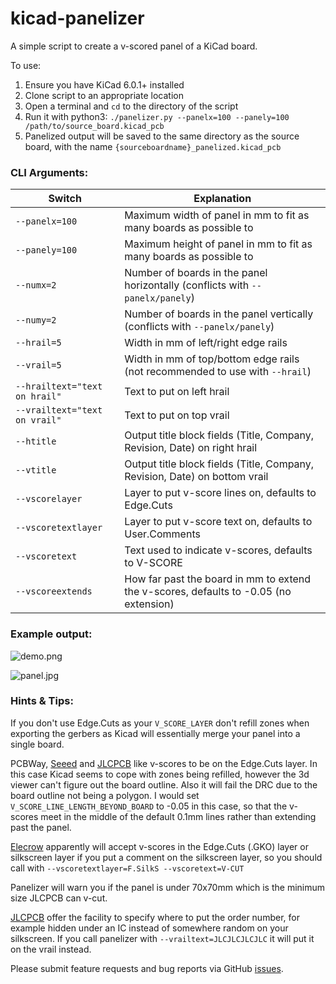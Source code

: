 # kicad-panelizer
A simple script to create a v-scored panel of a KiCad board.

To use:
1. Ensure you have KiCad 6.0.1+ installed
2. Clone script to an appropriate location
3. Open a terminal and `cd` to the directory of the script
4. Run it with python3: `./panelizer.py --panelx=100 --panely=100 /path/to/source_board.kicad_pcb`
5. Panelized output will be saved to the same directory as the source board, with the name `{sourceboardname}_panelized.kicad_pcb`

### CLI Arguments:

Switch | Explanation
------ | -----------
```--panelx=100``` | Maximum width of panel in mm to fit as many boards as possible to
```--panely=100``` | Maximum height of panel in mm to fit as many boards as possible to
```--numx=2``` | Number of boards in the panel horizontally (conflicts with ```--panelx/panely```)
```--numy=2``` | Number of boards in the panel vertically (conflicts with ```--panelx/panely```)
```--hrail=5``` | Width in mm of left/right edge rails
```--vrail=5``` | Width in mm of top/bottom edge rails (not recommended to use with ```--hrail```)
```--hrailtext="text on hrail"``` | Text to put on left hrail
```--vrailtext="text on vrail"``` | Text to put on top vrail
```--htitle``` | Output title block fields (Title, Company, Revision, Date) on right hrail
```--vtitle``` | Output title block fields (Title, Company, Revision, Date) on bottom vrail
```--vscorelayer``` | Layer to put v-score lines on, defaults to Edge.Cuts
```--vscoretextlayer``` | Layer to put v-score text on, defaults to User.Comments
```--vscoretext``` | Text used to indicate v-scores, defaults to V-SCORE
```--vscoreextends``` | How far past the board in mm to extend the v-scores, defaults to -0.05 (no extension)

### Example output:

![demo.png](demo.png)

![panel.jpg](panel.jpg)

### Hints & Tips:

If you don't use Edge.Cuts as your ```V_SCORE_LAYER``` don't refill zones when exporting the gerbers as Kicad will essentially merge your panel into a single board.

PCBWay, [Seeed](http://support.seeedstudio.com/knowledgebase/articles/388503-what-are-the-pcb-panelization-rules) and [JLCPCB](https://support.jlcpcb.com/article/49-pcb-panelization) like v-scores to be on the Edge.Cuts layer. In this case Kicad seems to cope with zones being refilled, however the 3d viewer can't figure out the board outline. Also it will fail the DRC due to the board outline not being a polygon. I would set ```V_SCORE_LINE_LENGTH_BEYOND_BOARD``` to -0.05 in this case, so that the v-scores meet in the middle of the default 0.1mm lines rather than extending past the panel.

[Elecrow](https://www.elecrow.com/download/How-to-Reduce-Cost-with-Panelizing-Service.pdf) apparently will accept v-scores in the Edge.Cuts (.GKO) layer or silkscreen layer if you put a comment on the silkscreen layer, so you should call with ```--vscoretextlayer=F.SilkS --vscoretext=V-CUT```

Panelizer will warn you if the panel is under 70x70mm which is the minimum size JLCPCB can v-cut.

[JLCPCB](https://support.jlcpcb.com/article/28-how-to-remove-order-number-from-your-pcb) offer the facility to specify where to put the order number, for example hidden under an IC instead of somewhere random on your silkscreen. If you call panelizer with ```--vrailtext=JLCJLCJLCJLC``` it will put it on the vrail instead.

Please submit feature requests and bug reports via GitHub [issues](https://github.com/sej7278/kicad-panelizer/issues).

